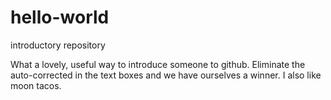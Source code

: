 # hello-world
introductory repository

What a lovely, useful way to introduce someone to github.  Eliminate the auto-corrected in the text boxes and we have ourselves a winner. 
I also like moon tacos.
